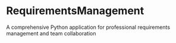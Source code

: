 # RequirementsManagement
A comprehensive Python application for professional requirements management and team collaboration
